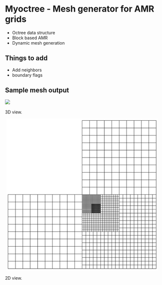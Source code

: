 # Myoctree - Mesh generator for AMR grids


 * Octree data structure 
 * Block based AMR
 * Dynamic mesh generation


## Things to add

 * Add neighbors
 * boundary flags

## Sample mesh output
<p align="left">
  <img src="images/3d.eps" width="500"/>
  <figcaption>3D view.</figcaption>
</p>
<p align="right">
  <img src="images/2d.eps" width="500"/>
  <figcaption>2D view.</figcaption>
</p>

